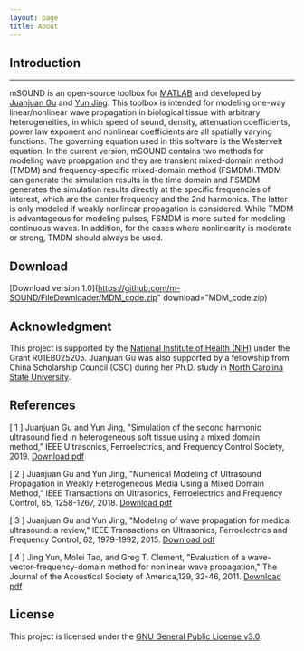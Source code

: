 ```yaml
---
layout: page
title: About
---
```

## Introduction ##
***   
mSOUND is an open-source toolbox for [MATLAB](https://www.mathworks.com/products/matlab.html) and developed by [Juanjuan Gu](https://www.researchgate.net/profile/Juanjuan_Gu) and [Yun Jing](https://www.mae.ncsu.edu/jing/). This toolbox is intended for modeling one-way linear/nonlinear wave propagation in biological tissue with arbitrary heterogeneities, in which speed of sound, density, attenuation coefficients, power law exponent and nonlinear coefficients are all spatially varying functions. The governing equation used in this software is the Westervelt equation. In the current version, mSOUND contains two methods for modeling wave proapgation and they are transient mixed-domain method (TMDM) and frequency-specific mixed-domain method (FSMDM).TMDM can generate the simulation results in the time domain and FSMDM generates the simulation results directly at the specific frequencies of interest, which are the center frequency and the 2nd harmonics. The latter is only modeled if weakly nonlinear propagation is considered. While TMDM is advantageous for modeling pulses, FSMDM is more suited for modeling continuous waves. In addition, for the cases where nonlinearity is moderate or strong, TMDM should always be used.               
   

## Download
[Download version 1.0](https://github.com/m-SOUND/FileDownloader/MDM_code.zip" download="MDM_code.zip)               


## Acknowledgment
This project is supported by the [National Institute of Health (NIH)](https://www.nih.gov/) under the Grant R01EB025205. Juanjuan Gu was also supported by a fellowship from China Scholarship Council (CSC) during her Ph.D. study in [North Carolina State University](https://www.ncsu.edu/).         

## References
<p>[ 1 ] Juanjuan Gu and Yun Jing, "Simulation of the second harmonic ultrasound field in heterogeneous soft tissue using a mixed domain method," IEEE Ultrasonics, Ferroelectrics, and Frequency Control Society, 2019. <a href="https://github.com/MDM-series/MDM/tree/master/download/FSMDM.pdf" download="FSMDM.pdf">Download pdf</a></p>  

<p>[ 2 ] Juanjuan Gu and Yun Jing, "Numerical Modeling of Ultrasound Propagation in Weakly Heterogeneous Media Using a Mixed Domain Method," IEEE Transactions on Ultrasonics, Ferroelectrics and Frequency Control, 65, 1258-1267, 2018. <a href="https://github.com/MDM-series/MDM/tree/master/download/MDM.pdf" download="MDM.pdf">Download pdf</a></p>      
   
<p>[ 3 ] Juanjuan Gu and Yun Jing, "Modeling of wave propagation for medical ultrasound: a review," IEEE Transactions on Ultrasonics, Ferroelectrics and Frequency Control, 62, 1979-1992, 2015. <a href="https://ieeexplore.ieee.org/abstract/document/7321705" download="review.pdf">Download pdf</a></p>         

<p>[ 4 ] Jing Yun, Molei Tao, and Greg T. Clement, "Evaluation of a wave-vector-frequency-domain method for nonlinear wave propagation," The Journal of the Acoustical Society of America,129, 32-46, 2011. <a href="https://asa.scitation.org/doi/abs/10.1121/1.3504705" download="WVFD.pdf">Download pdf</a></p>       


## License
This project is licensed under the [GNU General Public License v3.0](https://www.gnu.org/licenses/gpl-3.0.txt).  

